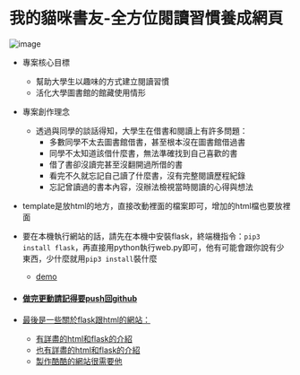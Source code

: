# 我的貓咪書友-全方位閱讀習慣養成網頁

![image](https://user-images.githubusercontent.com/123754782/227696400-0f7cf2a8-2884-4bf8-bef8-cabec122cb1d.png)

* 專案核心目標
  - 幫助大學生以趣味的方式建立閱讀習慣
  - 活化大學圖書館的館藏使用情形
* 專案創作理念
  - 透過與同學的談話得知，大學生在借書和閱讀上有許多問題：
    - 多數同學不太去圖書館借書，甚至根本沒在圖書館借過書
    - 同學不太知道該借什麼書，無法準確找到自己喜歡的書
    - 借了書卻沒讀完甚至沒翻開過所借的書
    - 看完不久就忘記自己讀了什麼書，沒有完整閱讀歷程紀錄
    - 忘記曾讀過的書本內容，沒辦法檢視當時閱讀的心得與想法 
* template是放html的地方，直接改動裡面的檔案即可，增加的html檔也要放裡面
* 要在本機執行網站的話，請先在本機中安裝flask，終端機指令：```pip3 install flask```，再直接用python執行web.py即可，他有可能會跟你說有少東西，少什麼就用```pip3 install```裝什麼

  * <a href = "http://140.112.30.33:5000/"> demo
* <h4>做完更動請記得要push回github</h4>
* 最後是一些關於flask跟html的網站：
  * <a href = "https://ithelp.ithome.com.tw/articles/10224408"> 有詳盡的html和flask的介紹
  * <a href = "https://ithelp.ithome.com.tw/articles/10213185"> 也有詳盡的html和flask的介紹
  * <a href = "https://getbootstrap.com/"> 製作酷酷的網站很需要他
